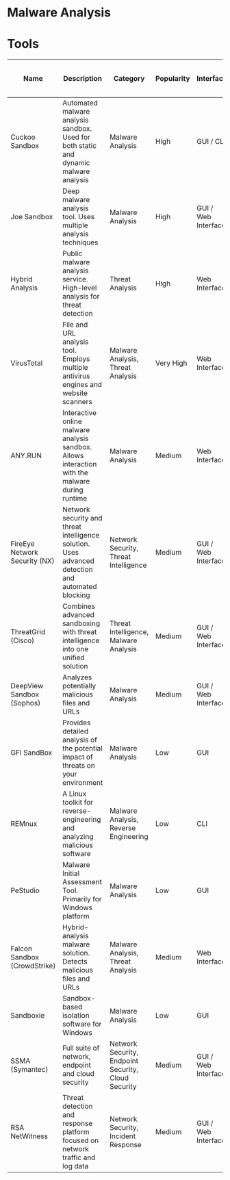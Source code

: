 # Malware Analysis

# Tools

| Name | Description | Category | Popularity | Interface | Local vs Web-based | Open Source vs Proprietary | Price Plans |
| --- | --- | --- | --- | --- | --- | --- | --- |
| Cuckoo Sandbox | Automated malware analysis sandbox. Used for both static and dynamic malware analysis | Malware Analysis | High | GUI / CLI | Local | Open Source | Free |
| Joe Sandbox | Deep malware analysis tool. Uses multiple analysis techniques | Malware Analysis | High | GUI / Web Interface | Both | Proprietary | Free trial, then paid plans |
| Hybrid Analysis | Public malware analysis service. High-level analysis for threat detection | Threat Analysis | High | Web Interface | Web-based | Proprietary | Free, with premium subscription options |
| VirusTotal | File and URL analysis tool. Employs multiple antivirus engines and website scanners | Malware Analysis, Threat Analysis | Very High | Web Interface | Web-based | Proprietary | Free, with premium subscription options |
| ANY.RUN | Interactive online malware analysis sandbox. Allows interaction with the malware during runtime | Malware Analysis | Medium | Web Interface | Web-based | Proprietary | Free with limitations, then paid plans |
| FireEye Network Security (NX) | Network security and threat intelligence solution. Uses advanced detection and automated blocking | Network Security, Threat Intelligence | Medium | GUI / Web Interface | Both | Proprietary | Contact for Pricing |
| ThreatGrid (Cisco) | Combines advanced sandboxing with threat intelligence into one unified solution | Threat Intelligence, Malware Analysis | Medium | GUI / Web Interface | Both | Proprietary | Contact for Pricing |
| DeepView Sandbox (Sophos) | Analyzes potentially malicious files and URLs | Malware Analysis | Medium | GUI / Web Interface | Both | Proprietary | Contact for Pricing |
| GFI SandBox | Provides detailed analysis of the potential impact of threats on your environment | Malware Analysis | Low | GUI | Local | Proprietary | Contact for Pricing |
| REMnux | A Linux toolkit for reverse-engineering and analyzing malicious software | Malware Analysis, Reverse Engineering | Low | CLI | Local | Open Source | Free |
| PeStudio | Malware Initial Assessment Tool. Primarily for Windows platform | Malware Analysis | Low | GUI | Local | Proprietary | Free |
| Falcon Sandbox (CrowdStrike) | Hybrid-analysis malware solution. Detects malicious files and URLs | Malware Analysis, Threat Analysis | Medium | Web Interface | Web-based | Proprietary | Contact for Pricing |
| Sandboxie | Sandbox-based isolation software for Windows | Malware Analysis | Low | GUI | Local | Open Source (as of 2020) | Free |
| SSMA (Symantec) | Full suite of network, endpoint and cloud security | Network Security, Endpoint Security, Cloud Security | Medium | GUI / Web Interface | Both | Proprietary | Contact for Pricing |
| RSA NetWitness | Threat detection and response platform focused on network traffic and log data | Network Security, Incident Response | Medium | GUI / Web Interface | Both | Proprietary | Contact for Pricing |